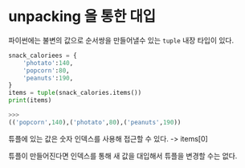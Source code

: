 # unpacking 을 통한 대입    
파이썬에는 불변의 값으로 순서쌍을 만들어낼수 있는 `tuple` 내장 타입이 있다.
```python
snack_caloriees = {
    'photato':140,
    'popcorn':80,
    'peanuts':190,
}
items = tuple(snack_calories.items())
print(items)

>>>
(('popcorn',140),('photato',80),('peanuts',190))
```

튜플에 있는 값은 숫자 인덱스를 사용해 접근할 수 있다. -> items[0]

튜플이 만들어진다면 인덱스를 통해 새 값을 대입해서 튜플을 변경할 수는 없다.


